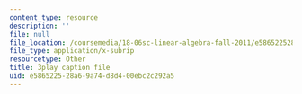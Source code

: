 ```yaml
---
content_type: resource
description: ''
file: null
file_location: /coursemedia/18-06sc-linear-algebra-fall-2011/e586522528a69a74d8d400ebc2c292a5_MMWqGD4Urso.srt
file_type: application/x-subrip
resourcetype: Other
title: 3play caption file
uid: e5865225-28a6-9a74-d8d4-00ebc2c292a5
---
```

